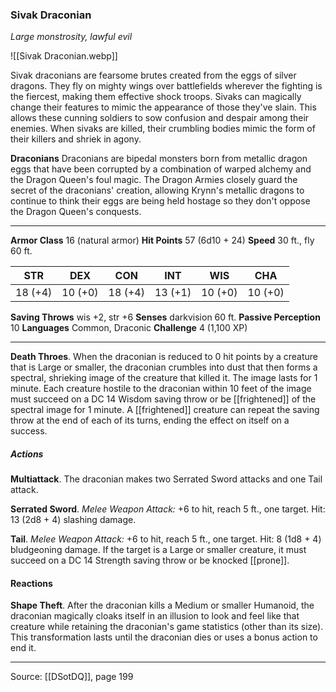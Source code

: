 ### Sivak Draconian
_Large monstrosity, lawful evil_

![[Sivak Draconian.webp]]

Sivak draconians are fearsome brutes created from the eggs of silver dragons. They fly on mighty wings over battlefields wherever the fighting is the fiercest, making them effective shock troops. Sivaks can magically change their features to mimic the appearance of those they've slain. This allows these cunning soldiers to sow confusion and despair among their enemies. When sivaks are killed, their crumbling bodies mimic the form of their killers and shriek in agony.


**Draconians** Draconians are bipedal monsters born from metallic dragon eggs that have been corrupted by a combination of warped alchemy and the Dragon Queen's foul magic. The Dragon Armies closely guard the secret of the draconians' creation, allowing Krynn's metallic dragons to continue to think their eggs are being held hostage so they don't oppose the Dragon Queen's conquests.





---

**Armor Class** 16 (natural armor)
**Hit Points** 57 (6d10 + 24)
**Speed** 30 ft., fly 60 ft.

| STR     | DEX     | CON     | INT     | WIS     | CHA     |
|---------|---------|---------|---------|---------|---------|
| 18 (+4) | 10 (+0) | 18 (+4) | 13 (+1) | 10 (+0) | 10 (+0) |

**Saving Throws** wis +2, str +6
**Senses** darkvision 60 ft.
**Passive Perception** 10
**Languages** Common, Draconic
**Challenge** 4 (1,100 XP)

---

**Death Throes**. When the draconian is reduced to 0 hit points by a creature that is Large or smaller, the draconian crumbles into dust that then forms a spectral, shrieking image of the creature that killed it. The image lasts for 1 minute. Each creature hostile to the draconian within 10 feet of the image must succeed on a DC 14 Wisdom saving throw or be [[frightened]] of the spectral image for 1 minute. A [[frightened]] creature can repeat the saving throw at the end of each of its turns, ending the effect on itself on a success.

##### Actions
**Multiattack**. The draconian makes two Serrated Sword attacks and one Tail attack.

**Serrated Sword**. _Melee Weapon Attack:_ +6 to hit, reach 5 ft., one target. Hit: 13 (2d8 + 4) slashing damage.

**Tail**. _Melee Weapon Attack:_ +6 to hit, reach 5 ft., one target. Hit: 8 (1d8 + 4) bludgeoning damage. If the target is a Large or smaller creature, it must succeed on a DC 14 Strength saving throw or be knocked [[prone]].

#### Reactions
**Shape Theft**. After the draconian kills a Medium or smaller Humanoid, the draconian magically cloaks itself in an illusion to look and feel like that creature while retaining the draconian's game statistics (other than its size). This transformation lasts until the draconian dies or uses a bonus action to end it.


---

Source: [[DSotDQ]], page 199